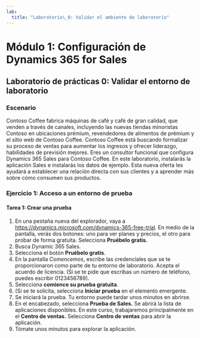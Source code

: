```yaml
---
lab:
  title: "Laboratorio\_0: Validar el ambiente de laboratorio"
---
```


# Módulo 1: Configuración de Dynamics 365 for Sales

## Laboratorio de prácticas 0: Validar el entorno de laboratorio

### Escenario
Contoso Coffee fabrica máquinas de café y café de gran calidad, que venden a través de canales, incluyendo las nuevas tiendas minoristas Contoso en ubicaciones prémium, revendedores de alimentos de prémium y el sitio web de Contoso Coffee.
Contoso Coffee está buscando formalizar su proceso de ventas para aumentar los ingresos y ofrecer liderazgo, habilidades de previsión mejores. Eres un consultor funcional que configura Dynamics 365 Sales para Contoso Coffee. En este laboratorio, instalarás la aplicación Sales e instalarás los datos de ejemplo.
Esta nueva oferta les ayudará a establecer una relación directa con sus clientes y a aprender más sobre cómo consumen sus productos.

### Ejercicio 1: Acceso a un entorno de prueba

#### Tarea 1: Crear una prueba
1. En una pestaña nueva del explorador, vaya a https://dynamics.microsoft.com/dynamics-365-free-trial. En medio de la pantalla, verás dos botones: uno para ver planes y precios, el otro para probar de forma gratuita. Selecciona **Pruébelo gratis.**
3. Busca Dynamic 365 Sales.
4. Selecciona el botón **Pruébelo gratis**.
5. En la pantalla *Comencemos*, escribe las credenciales que se te proporcionaron como parte de tu entorno de laboratorio. Acepta el acuerdo de licencia. (Si se te pide que escribas un número de teléfono, puedes escribir 0123456789).
6. Selecciona **comience su prueba gratuita**.
7. (Si se te solicita, selecciona **Iniciar prueba** en el elemento emergente.
8. Se iniciará la prueba. Tu entorno puede tardar unos minutos en abrirse.
9. En el encabezado, selecciona **Prueba de Sales.** Se abrirá la lista de aplicaciones disponibles. En este curso, trabajaremos principalmente en el **Centro de ventas.** Selecciona **Centro de ventas** para abrir la aplicación.
10. Tómate unos minutos para explorar la aplicación.

